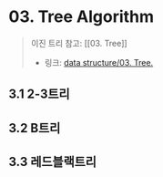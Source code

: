 # 03. Tree Algorithm

> 이진 트리 참고: [[03. Tree]]
> - 링크: [data structure/03. Tree.](https://github.com/DOforTU/note-cs/blob/main/data%20structure/03.%20Tree.md)

## 3.1 2-3트리

## 3.2 B트리

## 3.3 레드블랙트리
